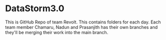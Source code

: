 # DataStorm3.0
This is GitHub Repo of team Revolt.
This contains folders for each day.
Each team member Chamaru, Nadun and Prasanjith has their own branches and they'll be merging their work into the main branch.